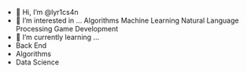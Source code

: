 - 👋 Hi, I’m @lyr1cs4n
- 👀 I’m interested in ...
  Algorithms
  Machine Learning
  Natural Language Processing
  Game Development
- 🌱 I’m currently learning ...
- Back End
- Algorithms
- Data Science

<!---
lyr1cs4n/lyr1cs4n is a ✨ special ✨ repository because its `README.md` (this file) appears on your GitHub profile.
You can click the Preview link to take a look at your changes.
--->
